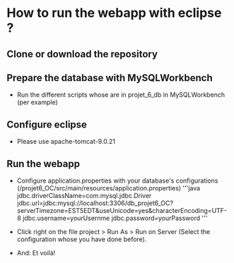 # How to run the webapp with eclipse ?

## Clone or download the repository

## Prepare the database with MySQLWorkbench
- Run the different scripts whose are in projet_6_db in MySQLWorkbench (per example)
 
## Configure eclipse 
- Please use apache-tomcat-9.0.21

## Run the webapp
- Configure application.properties with your database's configurations (/projet6_OC/src/main/resources/application.properties)
'''java
jdbc.driverClassName=com.mysql.jdbc.Driver
jdbc.url=jdbc:mysql://localhost:3306/db_projet6_OC?serverTimezone=EST5EDT&useUnicode=yes&characterEncoding=UTF-8
jdbc.username=yourUsernme
jdbc.password=yourPassword
'''
- Click right on the file project > Run As > Run on Server (Select the configuration whose you have done before). 

- And: Et voilà!


 
 
 